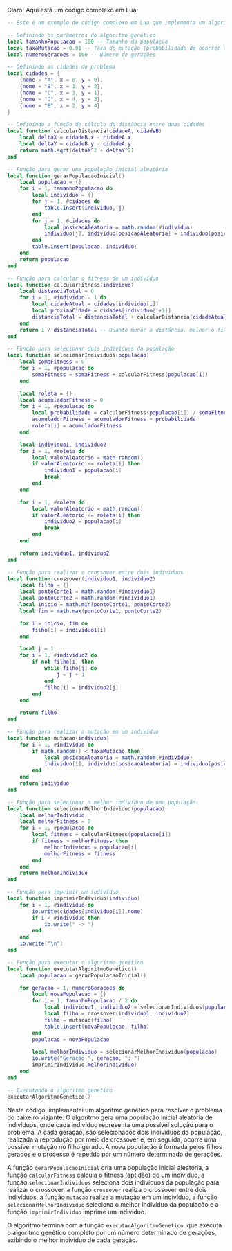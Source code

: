 Claro! Aqui está um código complexo em Lua:

```lua
-- Este é um exemplo de código complexo em Lua que implementa um algoritmo genético para resolver o problema do caixeiro viajante.

-- Definindo os parâmetros do algoritmo genético
local tamanhoPopulacao = 100 -- Tamanho da população
local taxaMutacao = 0.01 -- Taxa de mutação (probabilidade de ocorrer uma mutação em um indivíduo)
local numeroGeracoes = 100 -- Número de gerações

-- Definindo as cidades do problema
local cidades = {
    {nome = "A", x = 0, y = 0},
    {nome = "B", x = 1, y = 2},
    {nome = "C", x = 3, y = 1},
    {nome = "D", x = 4, y = 3},
    {nome = "E", x = 2, y = 4}
}

-- Definindo a função de cálculo da distância entre duas cidades
local function calcularDistancia(cidadeA, cidadeB)
    local deltaX = cidadeB.x - cidadeA.x
    local deltaY = cidadeB.y - cidadeA.y
    return math.sqrt(deltaX^2 + deltaY^2)
end

-- Função para gerar uma população inicial aleatória
local function gerarPopulacaoInicial()
    local populacao = {}
    for i = 1, tamanhoPopulacao do
        local individuo = {}
        for j = 1, #cidades do
            table.insert(individuo, j)
        end
        for j = 1, #cidades do
            local posicaoAleatoria = math.random(#individuo)
            individuo[j], individuo[posicaoAleatoria] = individuo[posicaoAleatoria], individuo[j]
        end
        table.insert(populacao, individuo)
    end
    return populacao
end

-- Função para calcular o fitness de um indivíduo
local function calcularFitness(individuo)
    local distanciaTotal = 0
    for i = 1, #individuo - 1 do
        local cidadeAtual = cidades[individuo[i]]
        local proximaCidade = cidades[individuo[i+1]]
        distanciaTotal = distanciaTotal + calcularDistancia(cidadeAtual, proximaCidade)
    end
    return 1 / distanciaTotal -- Quanto menor a distância, melhor o fitness
end

-- Função para selecionar dois indivíduos da população
local function selecionarIndividuos(populacao)
    local somaFitness = 0
    for i = 1, #populacao do
        somaFitness = somaFitness + calcularFitness(populacao[i])
    end

    local roleta = {}
    local acumuladorFitness = 0
    for i = 1, #populacao do
        local probabilidade = calcularFitness(populacao[i]) / somaFitness
        acumuladorFitness = acumuladorFitness + probabilidade
        roleta[i] = acumuladorFitness
    end

    local individuo1, individuo2
    for i = 1, #roleta do
        local valorAleatorio = math.random()
        if valorAleatorio <= roleta[i] then
            individuo1 = populacao[i]
            break
        end
    end

    for i = 1, #roleta do
        local valorAleatorio = math.random()
        if valorAleatorio <= roleta[i] then
            individuo2 = populacao[i]
            break
        end
    end

    return individuo1, individuo2
end

-- Função para realizar o crossover entre dois indivíduos
local function crossover(individuo1, individuo2)
    local filho = {}
    local pontoCorte1 = math.random(#individuo1)
    local pontoCorte2 = math.random(#individuo1)
    local inicio = math.min(pontoCorte1, pontoCorte2)
    local fim = math.max(pontoCorte1, pontoCorte2)

    for i = inicio, fim do
        filho[i] = individuo1[i]
    end

    local j = 1
    for i = 1, #individuo2 do
        if not filho[i] then
            while filho[j] do
                j = j + 1
            end
            filho[i] = individuo2[j]
        end
    end

    return filho
end

-- Função para realizar a mutação em um indivíduo
local function mutacao(individuo)
    for i = 1, #individuo do
        if math.random() < taxaMutacao then
            local posicaoAleatoria = math.random(#individuo)
            individuo[i], individuo[posicaoAleatoria] = individuo[posicaoAleatoria], individuo[i]
        end
    end
    return individuo
end

-- Função para selecionar o melhor indivíduo de uma população
local function selecionarMelhorIndividuo(populacao)
    local melhorIndividuo
    local melhorFitness = 0
    for i = 1, #populacao do
        local fitness = calcularFitness(populacao[i])
        if fitness > melhorFitness then
            melhorIndividuo = populacao[i]
            melhorFitness = fitness
        end
    end
    return melhorIndividuo
end

-- Função para imprimir um indivíduo
local function imprimirIndividuo(individuo)
    for i = 1, #individuo do
        io.write(cidades[individuo[i]].nome)
        if i < #individuo then
            io.write(" -> ")
        end
    end
    io.write("\n")
end

-- Função para executar o algoritmo genético
local function executarAlgoritmoGenetico()
    local populacao = gerarPopulacaoInicial()

    for geracao = 1, numeroGeracoes do
        local novaPopulacao = {}
        for i = 1, tamanhoPopulacao / 2 do
            local individuo1, individuo2 = selecionarIndividuos(populacao)
            local filho = crossover(individuo1, individuo2)
            filho = mutacao(filho)
            table.insert(novaPopulacao, filho)
        end
        populacao = novaPopulacao

        local melhorIndividuo = selecionarMelhorIndividuo(populacao)
        io.write("Geração ", geracao, ": ")
        imprimirIndividuo(melhorIndividuo)
    end
end

-- Executando o algoritmo genético
executarAlgoritmoGenetico()
```

Neste código, implementei um algoritmo genético para resolver o problema do caixeiro viajante. O algoritmo gera uma população inicial aleatória de indivíduos, onde cada indivíduo representa uma possível solução para o problema. A cada geração, são selecionados dois indivíduos da população, realizada a reprodução por meio de crossover e, em seguida, ocorre uma possível mutação no filho gerado. A nova população é formada pelos filhos gerados e o processo é repetido por um número determinado de gerações.

A função `gerarPopulacaoInicial` cria uma população inicial aleatória, a função `calcularFitness` calcula o fitness (aptidão) de um indivíduo, a função `selecionarIndividuos` seleciona dois indivíduos da população para realizar o crossover, a função `crossover` realiza o crossover entre dois indivíduos, a função `mutacao` realiza a mutação em um indivíduo, a função `selecionarMelhorIndividuo` seleciona o melhor indivíduo da população e a função `imprimirIndividuo` imprime um indivíduo.

O algoritmo termina com a função `executarAlgoritmoGenetico`, que executa o algoritmo genético completo por um número determinado de gerações, exibindo o melhor indivíduo de cada geração.